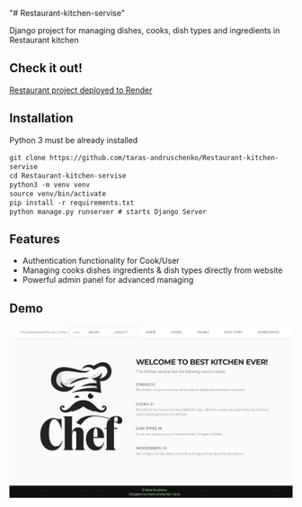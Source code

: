 "# Restaurant-kitchen-servise" 

Django project for managing dishes, cooks, dish types and ingredients in Restaurant kitchen

## Check it out!

[Restaurant project deployed to Render](https://restaurant-kitchen-serv.onrender.com/)

## Installation

Python 3 must be already installed

```shell
git clone https://github.com/taras-andruschenko/Restaurant-kitchen-servise
cd Restaurant-kitchen-servise
python3 -m venv venv
source venv/bin/activate
pip install -r requirements.txt
python manage.py runserver # starts Django Server
```

## Features
* Authentication functionality for Cook/User
* Managing cooks dishes ingredients & dish types directly from website
* Powerful admin panel for advanced managing

## Demo

![Website Interface](kitchen.png)
